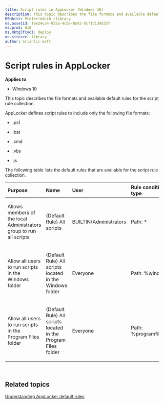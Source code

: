 ```yaml
---
title: Script rules in AppLocker (Windows 10)
description: This topic describes the file formats and available default rules for the script rule collection.
MSHAttr: PreferredLib /library
ms.assetid: fee24ca4-935a-4c5e-8a92-8cf1d134d35f
ms.prod: W10
ms.mktglfcycl: deploy
ms.sitesec: library
author: brianlic-msft
---
```


# Script rules in AppLocker


**Applies to**

-   Windows 10

This topic describes the file formats and available default rules for the script rule collection.

AppLocker defines script rules to include only the following file formats:

-   .ps1

-   .bat

-   .cmd

-   .vbs

-   .js

The following table lists the default rules that are available for the script rule collection.

<table>
<colgroup>
<col width="25%" />
<col width="25%" />
<col width="25%" />
<col width="25%" />
</colgroup>
<thead>
<tr class="header">
<th align="left">Purpose</th>
<th align="left">Name</th>
<th align="left">User</th>
<th align="left">Rule condition type</th>
</tr>
</thead>
<tbody>
<tr class="odd">
<td align="left"><p>Allows members of the local Administrators group to run all scripts</p></td>
<td align="left"><p>(Default Rule) All scripts</p></td>
<td align="left"><p>BUILTIN\Administrators</p></td>
<td align="left"><p>Path: *</p></td>
</tr>
<tr class="even">
<td align="left"><p>Allow all users to run scripts in the Windows folder</p></td>
<td align="left"><p>(Default Rule) All scripts located in the Windows folder</p></td>
<td align="left"><p>Everyone</p></td>
<td align="left"><p>Path: %windir%\*</p></td>
</tr>
<tr class="odd">
<td align="left"><p>Allow all users to run scripts in the Program Files folder</p></td>
<td align="left"><p>(Default Rule) All scripts located in the Program Files folder</p></td>
<td align="left"><p>Everyone</p></td>
<td align="left"><p>Path: %programfiles%\*</p></td>
</tr>
</tbody>
</table>

 

## Related topics


[Understanding AppLocker default rules](understanding-applocker-default-rules.md)

 

 





